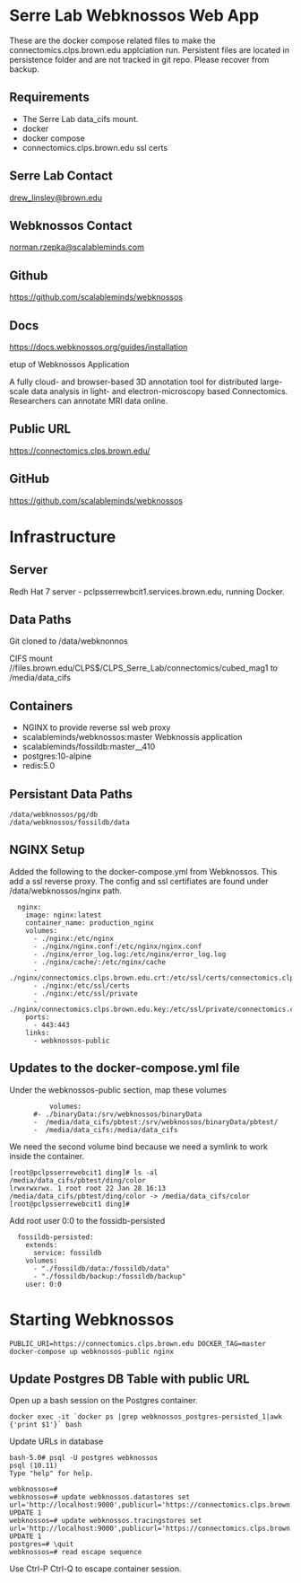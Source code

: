 # Serre Lab Webknossos Web App

These are the docker compose related files to make the connectomics.clps.brown.edu applciation run.  Persistent files are located in persistence folder and are not tracked in git repo.  Please recover from backup.

## Requirements

* The Serre Lab data_cifs mount.
* docker
* docker compose
* connectomics.clps.brown.edu ssl certs

## Serre Lab Contact

drew_linsley@brown.edu

## Webknossos Contact

norman.rzepka@scalableminds.com

## Github

https://github.com/scalableminds/webknossos

## Docs

https://docs.webknossos.org/guides/installation

etup of Webknossos Application

A fully cloud- and browser-based 3D annotation tool for distributed large-scale data analysis in light- and electron-microscopy based Connectomics.
Researchers can annotate MRI data online.

## Public URL

https://connectomics.clps.brown.edu/

## GitHub

https://github.com/scalableminds/webknossos

# Infrastructure

## Server

Redh Hat 7 server - pclpsserrewbcit1.services.brown.edu, running Docker.

##  Data Paths

Git cloned to /data/webknonnos

CIFS mount //files.brown.edu/CLPS$/CLPS_Serre_Lab/connectomics/cubed_mag1 to /media/data_cifs

## Containers

* NGINX to provide reverse ssl web proxy  
* scalableminds/webknossos:master  Webknossis application  
* scalableminds/fossildb:master__410  
* postgres:10-alpine  
* redis:5.0  

## Persistant Data Paths

```
/data/webknossos/pg/db
/data/webknossos/fossildb/data
```

## NGINX Setup

Added the following to the docker-compose.yml from Webknossos.  This add a ssl reverse proxy.  The config and ssl certifiates are found under /data/webknossos/nginx path.

```
  nginx:
    image: nginx:latest
    container_name: production_nginx
    volumes:
      - ./nginx:/etc/nginx
      - ./nginx/nginx.conf:/etc/nginx/nginx.conf
      - ./nginx/error_log.log:/etc/nginx/error_log.log
      - ./nginx/cache/:/etc/nginx/cache
      - ./nginx/connectomics.clps.brown.edu.crt:/etc/ssl/certs/connectomics.clps.brown.edu.crt
      - ./nginx:/etc/ssl/certs
      - ./nginx:/etc/ssl/private
      - ./nginx/connectomics.clps.brown.edu.key:/etc/ssl/private/connectomics.clps.brown.edu.key
    ports:
      - 443:443
    links:
      - webknossos-public
```
## Updates to the docker-compose.yml file
      
Under the webknossos-public section, map these volumes
      
```
          volumes:
      #- ./binaryData:/srv/webknossos/binaryData
      -  /media/data_cifs/pbtest:/srv/webknossos/binaryData/pbtest/
      -  /media/data_cifs:/media/data_cifs
```
      
We need the second volume bind because we need a symlink to work inside the container.
      
```
[root@pclpsserrewebcit1 ding]# ls -al /media/data_cifs/pbtest/ding/color
lrwxrwxrwx. 1 root root 22 Jan 28 16:13 /media/data_cifs/pbtest/ding/color -> /media/data_cifs/color
[root@pclpsserrewebcit1 ding]#
```

Add root user 0:0 to the fossidb-persisted

```
  fossildb-persisted:
    extends:
      service: fossildb
    volumes:
      - "./fossildb/data:/fossildb/data"
      - "./fossildb/backup:/fossildb/backup"
    user: 0:0
```

# Starting Webknossos
  
```     
PUBLIC_URI=https://connectomics.clps.brown.edu DOCKER_TAG=master docker-compose up webknossos-public nginx
```

## Update Postgres DB Table with public URL

Open up a bash session on the Postgres container.

```
docker exec -it `docker ps |grep webknossos_postgres-persisted_1|awk {'print $1'}` bash
```

Update URLs in database

```
bash-5.0# psql -U postgres webknossos
psql (10.11)
Type "help" for help.

webknossos=#
webknossos=# update webknossos.datastores set url='http://localhost:9000',publicurl='https://connectomics.clps.brown.edu';
UPDATE 1
webknossos=# update webknossos.tracingstores set url='http://localhost:9000',publicurl='https://connectomics.clps.brown.edu';
UPDATE 1
postgres=# \quit
webknossos=# read escape sequence
```

Use Ctrl-P Ctrl-Q to escape container session.
      
      
      
      
